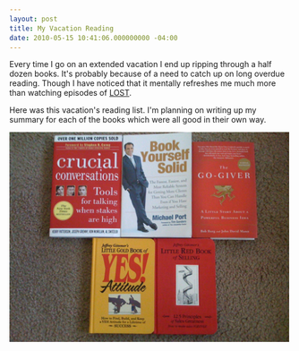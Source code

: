 ```yaml
---
layout: post
title: My Vacation Reading
date: 2010-05-15 10:41:06.000000000 -04:00
---
```

Every time I go on an extended vacation I end up ripping through a half dozen books. It's probably because of a need to catch up on long overdue reading. Though I have noticed that it mentally refreshes me much more than watching episodes of [LOST](http://en.wikipedia.org/wiki/Lost_(TV_series)).

Here was this vacation's reading list. I'm planning on writing up my summary for each of the books which were all good in their own way.

<a href="/uploads/2010/05/IMG_0489.jpg"><img src="/uploads/2010/05/IMG_0489.jpg" alt="Crucial Confrontations, Book Yourself Solid, The Go-Giver, The Little Gold Book of Yes! Attitude, The Little Red Book of Selling" title="Vacation Reading List" width="500" class="aligncenter size-full wp-image-291" /></a>
